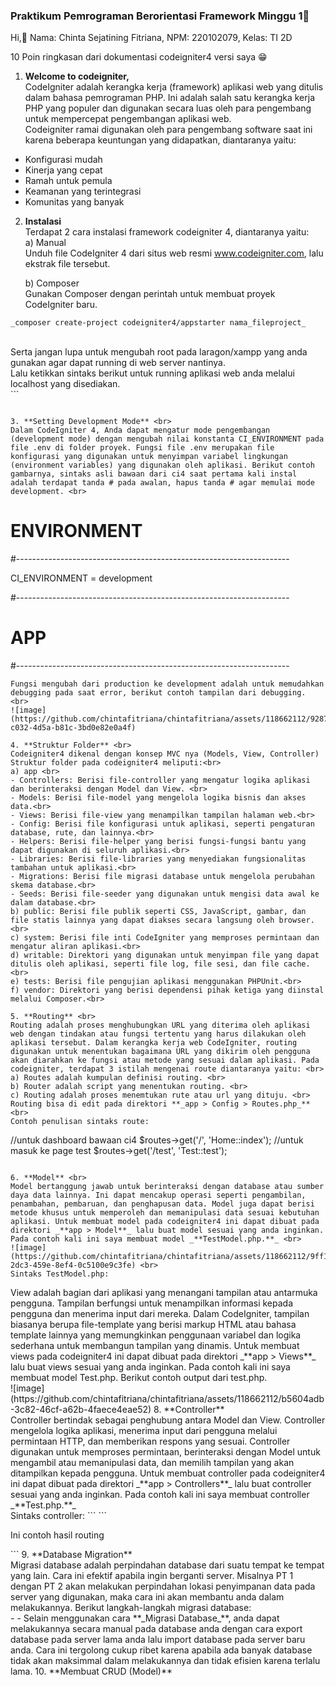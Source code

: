 ### Praktikum Pemrograman Berorientasi Framework Minggu 1👋

Hi,👋
Nama: Chinta Sejatining Fitriana,
NPM: 220102079,
Kelas: TI 2D

10 Poin ringkasan dari dokumentasi codeigniter4 versi saya 😁

1. **Welcome to codeigniter,** <br>
CodeIgniter adalah kerangka kerja (framework) aplikasi web yang ditulis dalam bahasa pemrograman PHP. Ini adalah salah satu kerangka kerja PHP yang populer dan digunakan secara luas oleh para pengembang untuk mempercepat pengembangan aplikasi web. <br>
Codeigniter ramai digunakan oleh para pengembang software saat ini karena beberapa keuntungan yang didapatkan, diantaranya yaitu: <br>
  - Konfigurasi mudah <br>
  - Kinerja yang cepat <br>
  - Ramah untuk pemula <br>
  - Keamanan yang terintegrasi <br>
  - Komunitas yang banyak <br>
  
2. **Instalasi** <br>
Terdapat 2 cara instalasi framework codeigniter 4, diantaranya yaitu: <br>
a) Manual <br>
Unduh file CodeIgniter 4 dari situs web resmi www.codeigniter.com, lalu ekstrak file tersebut. <br>

   b) Composer <br>
  Gunakan Composer dengan perintah untuk membuat proyek CodeIgniter baru. <br>
```
_composer create-project codeigniter4/appstarter nama_fileproject_
```
 <br> 
Serta jangan lupa untuk mengubah root pada laragon/xampp yang anda gunakan agar dapat running di web server nantinya. <br> 
Lalu ketikkan sintaks berikut untuk running aplikasi web anda melalui localhost yang disediakan. <br>
```

```

3. **Setting Development Mode** <br>
Dalam CodeIgniter 4, Anda dapat mengatur mode pengembangan (development mode) dengan mengubah nilai konstanta CI_ENVIRONMENT pada file .env di folder proyek. Fungsi file .env merupakan file konfigurasi yang digunakan untuk menyimpan variabel lingkungan (environment variables) yang digunakan oleh aplikasi. Berikut contoh gambarnya, sintaks asli bawaan dari ci4 saat pertama kali instal adalah terdapat tanda # pada awalan, hapus tanda # agar memulai mode development. <br>
```
# ENVIRONMENT
#--------------------------------------------------------------------

CI_ENVIRONMENT = development

#--------------------------------------------------------------------
# APP
#--------------------------------------------------------------------
```
Fungsi mengubah dari production ke development adalah untuk memudahkan debugging pada saat error, berikut contoh tampilan dari debugging. <br>
![image](https://github.com/chintafitriana/chintafitriana/assets/118662112/928704ed-c032-4d5a-b81c-3bd0e82e0a4f)

4. **Struktur Folder** <br>
Codeigniter4 dikenal dengan konsep MVC nya (Models, View, Controller) Struktur folder pada codeigniter4 meliputi:<br>
a) app <br>
- Controllers: Berisi file-controller yang mengatur logika aplikasi dan berinteraksi dengan Model dan View. <br>
- Models: Berisi file-model yang mengelola logika bisnis dan akses data.<br>
- Views: Berisi file-view yang menampilkan tampilan halaman web.<br>
- Config: Berisi file konfigurasi untuk aplikasi, seperti pengaturan database, rute, dan lainnya.<br>
- Helpers: Berisi file-helper yang berisi fungsi-fungsi bantu yang dapat digunakan di seluruh aplikasi.<br>
- Libraries: Berisi file-libraries yang menyediakan fungsionalitas tambahan untuk aplikasi.<br>
- Migrations: Berisi file migrasi database untuk mengelola perubahan skema database.<br>
- Seeds: Berisi file-seeder yang digunakan untuk mengisi data awal ke dalam database.<br>
b) public: Berisi file publik seperti CSS, JavaScript, gambar, dan file statis lainnya yang dapat diakses secara langsung oleh browser.<br>
c) system: Berisi file inti CodeIgniter yang memproses permintaan dan mengatur aliran aplikasi.<br>
d) writable: Direktori yang digunakan untuk menyimpan file yang dapat ditulis oleh aplikasi, seperti file log, file sesi, dan file cache.<br>
e) tests: Berisi file pengujian aplikasi menggunakan PHPUnit.<br>
f) vendor: Direktori yang berisi dependensi pihak ketiga yang diinstal melalui Composer.<br>

5. **Routing** <br>
Routing adalah proses menghubungkan URL yang diterima oleh aplikasi web dengan tindakan atau fungsi tertentu yang harus dilakukan oleh aplikasi tersebut. Dalam kerangka kerja web CodeIgniter, routing digunakan untuk menentukan bagaimana URL yang dikirim oleh pengguna akan diarahkan ke fungsi atau metode yang sesuai dalam aplikasi. Pada codeigniter, terdapat 3 istilah mengenai route diantaranya yaitu: <br>
a) Routes adalah kumpulan definisi routing. <br>
b) Router adalah script yang menentukan routing. <br>
c) Routing adalah proses menemtukan rute atau url yang dituju. <br>
Routing bisa di edit pada direktori **_app > Config > Routes.php_**<br>
Contoh penulisan sintaks route:
```
//untuk dashboard bawaan ci4
$routes->get('/', 'Home::index');
//untuk masuk ke page test
$routes->get('/test', 'Test::test');
```

6. **Model** <br>
Model bertanggung jawab untuk berinteraksi dengan database atau sumber daya data lainnya. Ini dapat mencakup operasi seperti pengambilan, penambahan, pembaruan, dan penghapusan data. Model juga dapat berisi metode khusus untuk memperoleh dan memanipulasi data sesuai kebutuhan aplikasi. Untuk membuat model pada codeigniter4 ini dapat dibuat pada direktori _**app > Model**_ lalu buat model sesuai yang anda inginkan. Pada contoh kali ini saya membuat model _**TestModel.php.**_ <br>
![image](https://github.com/chintafitriana/chintafitriana/assets/118662112/9ff13e8d-2dc3-459e-8ef4-0c5100e9c3fe) <br>
Sintaks TestModel.php: 
```
<?php

namespace App\Models;

use CodeIgniter\Model;

class TestModel extends Model
{
    // ...
}
```
   
7. **Views** <br>
View adalah bagian dari aplikasi yang menangani tampilan atau antarmuka pengguna. Tampilan berfungsi untuk menampilkan informasi kepada pengguna dan menerima input dari mereka. Dalam CodeIgniter, tampilan biasanya berupa file-template yang berisi markup HTML atau bahasa template lainnya yang memungkinkan penggunaan variabel dan logika sederhana untuk membangun tampilan yang dinamis. Untuk membuat views pada codeigniter4 ini dapat dibuat pada direktori _**app > Views**_ lalu buat views sesuai yang anda inginkan. Pada contoh kali ini saya membuat model Test.php. Berikut contoh output dari test.php. <br>
![image](https://github.com/chintafitriana/chintafitriana/assets/118662112/b5604adb-3c82-46cf-a62b-4faece4eae52)

8. **Controller**<br>
Controller bertindak sebagai penghubung antara Model dan View. Controller mengelola logika aplikasi, menerima input dari pengguna melalui permintaan HTTP, dan memberikan respons yang sesuai. Controller digunakan untuk memproses permintaan, berinteraksi dengan Model untuk mengambil atau memanipulasi data, dan memilih tampilan yang akan ditampilkan kepada pengguna. Untuk membuat controller pada codeigniter4 ini dapat dibuat pada direktori _**app > Controllers**_ lalu buat controller sesuai yang anda inginkan. Pada contoh kali ini saya membuat controller _**Test.php.**_ <br>
Sintaks controller:
```
<?php

namespace App\Controllers;

use CodeIgniter\HTTP\RequestInterface;
use CodeIgniter\HTTP\ResponseInterface;
use Psr\Log\LoggerInterface;

class Test extends BaseController
{
    public function test()
    {
        return view('test'); // Menggunakan "return" daripada "echo"
    }
}
```
Fungsi dari _**return view('test');**_ adalah untuk menampilkan halaman test.php yang ada pada direktori **app / view** yang berisi tulisan _Ini contoh hasil routing_ dari sintaks test.php berikut: <br>
```
<div class="container">
    <div class="row">
        <div class="col-md-12">
            <p>Ini contoh hasil routing</p>
        </div>
    </div>
</div>
```

9. **Database Migration** <br>
Migrasi database adalah perpindahan database dari suatu tempat ke tempat yang lain. Cara ini efektif apabila ingin berganti server. Misalnya PT 1 dengan PT 2 akan melakukan perpindahan lokasi penyimpanan data pada server yang digunakan, maka cara ini akan membantu anda dalam melakukannya. Berikut langkah-langkah migrasi database: <br>
- 
- 
Selain menggunakan cara **_Migrasi Database_**, anda dapat melakukannya secara manual pada database anda dengan cara export database pada server lama anda lalu import database pada server baru anda. Cara ini tergolong cukup ribet karena apabila ada banyak database tidak akan maksimmal dalam melakukannya dan tidak efisien karena terlalu lama.
10. **Membuat CRUD (Model)**























